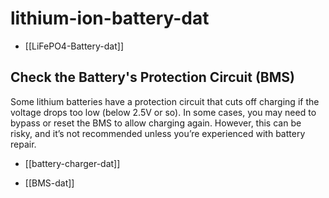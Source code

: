 
# lithium-ion-battery-dat


- [[LiFePO4-Battery-dat]]


## Check the Battery's Protection Circuit (BMS)

Some lithium batteries have a protection circuit that cuts off charging if the voltage drops too low (below 2.5V or so). In some cases, you may need to bypass or reset the BMS to allow charging again. However, this can be risky, and it’s not recommended unless you’re experienced with battery repair.

- [[battery-charger-dat]]

- [[BMS-dat]]